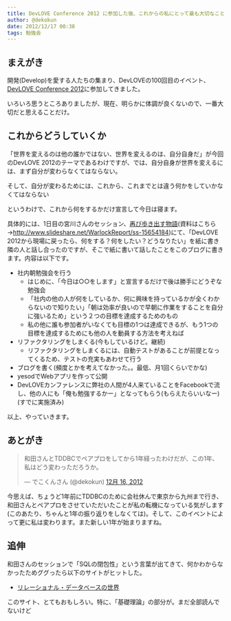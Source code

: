 ```yaml
---
title: DevLOVE Conference 2012 に参加した後、これからの私にとって最も大切なこと
author: @dekokun
date: 2012/12/17 00:38
tags: 勉強会
---
```


## まえがき

開発(Develop)を愛する人たちの集まり、DevLOVEの100回目のイベント、[DevLOVE Conference 2012](http://devlove2012.devlove.org/)に参加してきました。

いろいろ思うところありましたが、現在、明らかに体調が良くないので、一番大切だと思えることだけ。

## これからどうしていくか

「世界を変えるのは他の誰かではない、世界を変えるのは、自分自身だ」が今回のDevLOVE 2012のテーマであるわけですが、では、自分自身が世界を変えるには、まず自分が変わらなくてはならない。

そして、自分が変わるためには、これから、これまでとは違う何かをしていかなくてはならない

というわけで、これから何をするかだけ宣言して今日は寝ます。

具体的には、1日目の宮川さんのセッション、[再び歩き出す物語](http://devlove2012.devlove.org/speaker#speaker_14)(資料はこちら→http://www.slideshare.net/WarlockReport/ss-15654184)にて、「DevLOVE 2012から現場に戻ったら、何をする？何をしたい？どうなりたい」を紙に書き隣の人と話し合ったのですが、そこで紙に書いて話したことをこのブログに書きます。内容は以下です。

- 社内朝勉強会を行う
    - はじめに、「今日は○○をします」と宣言するだけで後は勝手にどうぞな勉強会
    - 「社内の他の人が何をしているか、何に興味を持っているかが全くわからないので知りたい」「朝は効率が良いので早朝に作業をすることを自分に強いるため」という２つの目標を達成するためのもの
    - 私の他に誰も参加者がいなくても目標の1つは達成できるが、もう1つの目標を達成するためにも他の人を動員する方法を考えねば
- リファクタリングをしまくる(今もしているけど。継続)
    - リファクタリングをしまくるには、自動テストがあることが前提となってくるため、テストの充実もあわせて行う
- ブログを書く(頻度とかを考えてなかった。。最低、月1回くらいでかな)
- yesodでWebアプリを作って公開
- DevLOVEカンファレンスに弊社の人間が4人来ていることをFacebookで流し、他の人にも「俺も勉強するかー」となってもらう(もらえたらいいなー)(すでに実施済み)

以上、やっていきます。

## あとがき

<blockquote class="twitter-tweet" lang="ja"><p>和田さんとTDDBCでペアプロをしてから1年経ったわけだが、この1年、私はどう変わっただろうか。</p>&mdash; でこくんさん (@dekokun) <a href="https://twitter.com/dekokun/status/280223766699732992" data-datetime="2012-12-16T08:12:06+00:00">12月 16, 2012</a></blockquote>
<script async src="//platform.twitter.com/widgets.js" charset="utf-8"></script>

今思えば、ちょうど1年前にTDDBCのために会社休んで東京から九州まで行き、和田さんとペアプロをさせていただいたことが私の転機になっている気がします(このあたり、ちゃんと1年の振り返りをしなくては)。そして、このイベントによって更に私は変わります。また新しい1年が始まりますね。

## 追伸

和田さんのセッションで「SQLの閉包性」という言葉が出てきて、何かわからなかったためググったら以下のサイトがヒットした。

- [リレーショナル・データベースの世界](http://www.geocities.jp/mickindex/database/idx_database.html)

このサイト、とてもおもしろい。特に、「基礎理論」の部分が。まだ全部読んでないけど
